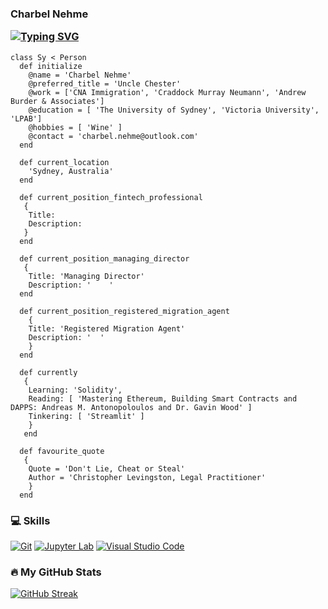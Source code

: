 <h3 align="left">
  Charbel Nehme
 
[![Typing SVG](https://readme-typing-svg.herokuapp.com?size=20&color=1D15C8&lines=Registered+Migration+Agent;Company+Director;Fintech+Professional;Blockchain+Developer;Wine+Connoisseur)](https://git.io/typing-svg)
</h3>

```
class Sy < Person
  def initialize
    @name = 'Charbel Nehme'
    @preferred_title = 'Uncle Chester'
    @work = ['CNA Immigration', 'Craddock Murray Neumann', 'Andrew Burder & Associates']
    @education = [ 'The University of Sydney', 'Victoria University', 'LPAB']
    @hobbies = [ 'Wine' ]
    @contact = 'charbel.nehme@outlook.com' 
  end

  def current_location
    'Sydney, Australia'
  end

  def current_position_fintech_professional
   {
    Title:
    Description: 
   }
  end 

  def current_position_managing_director
   {
    Title: 'Managing Director'
    Description: '    ' 
  end

  def current_position_registered_migration_agent
    {
    Title: 'Registered Migration Agent'
    Description: '  '
    }
  end 

  def currently
   {
    Learning: 'Solidity',
    Reading: [ 'Mastering Ethereum, Building Smart Contracts and DAPPS: Andreas M. Antonopoloulos and Dr. Gavin Wood' ]
    Tinkering: [ 'Streamlit' ]
    }
   end
 
  def favourite_quote
   {
    Quote = 'Don't Lie, Cheat or Steal'
    Author = 'Christopher Levingston, Legal Practitioner'
    }
  end
```

### 💻 Skills
<p>
    <a href="#"><img alt="Git" src="https://img.shields.io/badge/Git-F05033.svg?logo=git&logoColor=white"></a>
    <a href="#"><img alt="Jupyter Lab" src="https://img.shields.io/badge/Jupyter-F37626.svg?logo=Jupyter&logoColor=white"></a>
    <a href="#"><img alt="Visual Studio Code" src="https://img.shields.io/badge/Visual%20Studio%20Code-0078d7.svg?logo=visual-studio-code&logoColor=white"></a>
</p>

### 🔥 My GitHub Stats
[![GitHub Streak](http://github-readme-streak-stats.herokuapp.com?user=charbelnehme&theme=highcontrast&date_format=j%20M%5B%20Y%5D)](https://git.io/streak-stats)
